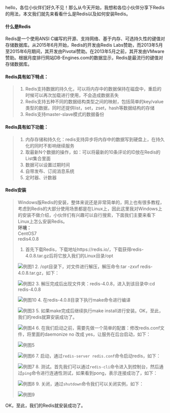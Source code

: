 hello，各位小伙伴们好久不见！那么从今天开始，我想和各位小伙伴分享下Redis的用法，本文我们就先来看看什么是Redis以及如何安装Redis。
#### 什么是Redis
Redis是一个使用ANSI C编写的开源、支持网络、基于内存、可选持久性的键值对存储数据库。从2015年6月开始，Redis的开发由Redis Labs赞助，而2013年5月至2015年6月期间，其开发由Pivotal赞助。在2013年5月之前，其开发由VMware赞助。根据月度排行网站DB-Engines.com的数据显示，Redis是最流行的键值对存储数据库。
#### Redis具有如下特点：
>1. Redis支持数据的持久化，可以将内存中的数据保持在磁盘中，重启的时候可以再次加载进行使用，不会造成数据丢失
>2. Redis支持五种不同的数据结构类型之间的映射，包括简单的key/value类型的数据，同时还提供list，set，zset，hash等数据结构的存储
>3. Redis支持master-slave模式的数据备份
#### Redis具有如下功能：
>1. 内存存储和持久化：redis支持异步将内存中的数据写到硬盘上，在持久化的同时不影响继续服务
>2. 取最新N个数据的操作，如：可以将最新的10条评论的ID放在Redis的List集合里面
>3. 数据可以设置过期时间
>4. 自带发布、订阅消息系统
>5. 定时器、计数器
#### Redis安装
> Windows版Redis的安装，整体来说还是非常简单的，网上也有很多教程，考虑到Redis的大部分使用场景都是在Linux上，因此这里我对Windows上的安装不做介绍，小伙伴们有兴趣可以自行搜索，下面我们主要来看下Linux上怎么安装Redis。  
> **环境：**  
> CentOS7  
> redis4.0.8   
> 1. 首先下载Redis，下载地址https://redis.io/，下载获得redis-4.0.8.tar.gz后将它放入我们的Linux目录/opt  
> <!--![例图1](../../../images/Redis/Redis教程/例图1.jpg) -->
> ![例图1](https://s1.ax1x.com/2020/06/26/Ns53bn.jpg)
> 2. /opt目录下，对文件进行解压，解压命令:tar -zxvf redis-4.0.8.tar.gz，如下：  
> <!--![例图2](../../../images/Redis/Redis教程/例图2.jpg) --> 
> ![例图2](https://s1.ax1x.com/2020/06/26/Ns51Ds.jpg)
> 3. 解压完成后出现文件夹：redis-4.0.8，进入到该目录中:cd redis-4.0.8  
> <!--![例图10](../../../images/Redis/Redis教程/例图10.jpg)  -->
> ![例图10](https://s1.ax1x.com/2020/06/26/Ns5MvQ.jpg)
> 4. 在redis-4.0.8目录下执行make命令进行编译  
> <!--![例图3](../../../images/Redis/Redis教程/例图3.jpg) -->
> ![例图3](https://s1.ax1x.com/2020/06/26/Ns5luj.jpg)
> 5. 如果make完成后继续执行make install进行安装。OK，至此，我们的redis就算安装成功了。  
> <!--![例图4](../../../images/Redis/Redis教程/例图4.jpg) -->
> ![例图4](https://s1.ax1x.com/2020/06/26/Ns5Kgg.jpg)
> 6. 在我们启动之前，需要先做一个简单的配置：修改redis.conf文件，将里面的daemonize no 改成 yes，让服务在后台启动，如下：  
> <!--![例图5](../../../images/Redis/Redis教程/例图5.jpg)  --> 
> ![例图5](https://s1.ax1x.com/2020/06/26/Ns5Y5V.jpg)
> <!--![例图6](../../../images/Redis/Redis教程/例图6.jpg) -->
> ![例图6](https://s1.ax1x.com/2020/06/26/Ns5GEq.jpg)
> 7. 启动，通过`redis-server redis.conf`命令启动redis，如下：  
> <!--![例图7](../../../images/Redis/Redis教程/例图7.jpg) -->
> ![例图7](https://s1.ax1x.com/2020/06/26/Ns5JU0.jpg)
> 8. 测试。首先我们可以通过`redis-cli`命令进入到控制台，然后通过`ping`命令进行连通性测试，如果看到pong，表示连接成功了，如下：  
> <!--![例图8](../../../images/Redis/Redis教程/例图8.jpg) -->
> ![例图8](https://s1.ax1x.com/2020/06/26/Ns5NCT.jpg)
> 9. 关闭，通过`shutdown`命令我们可以关闭实例，如下：  
> <!--![例图9](../../../images/Redis/Redis教程/例图9.jpg) -->
> ![例图9](https://s1.ax1x.com/2020/06/26/Ns5U8U.jpg)

OK，至此，我们的Redis就安装成功了。

